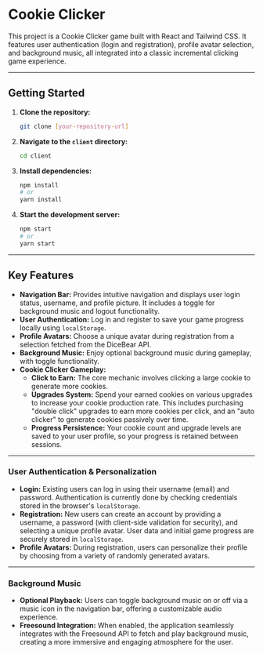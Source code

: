 # Cookie Clicker

This project is a Cookie Clicker game built with React and Tailwind CSS. It features user authentication (login and registration), profile avatar selection, and background music, all integrated into a classic incremental clicking game experience.

---

## Getting Started

1.  **Clone the repository:**
    ```bash
    git clone [your-repository-url]
    ```
2.  **Navigate to the `client` directory:**
    ```bash
    cd client
    ```
3.  **Install dependencies:**
    ```bash
    npm install
    # or
    yarn install
    ```
4.  **Start the development server:**
    ```bash
    npm start
    # or
    yarn start
    ```

---

## Key Features

- **Navigation Bar:** Provides intuitive navigation and displays user login status, username, and profile picture. It includes a toggle for background music and logout functionality.
- **User Authentication:** Log in and register to save your game progress locally using `localStorage`.
- **Profile Avatars:** Choose a unique avatar during registration from a selection fetched from the DiceBear API.
- **Background Music:** Enjoy optional background music during gameplay, with toggle functionality.
- **Cookie Clicker Gameplay:**
  - **Click to Earn:** The core mechanic involves clicking a large cookie to generate more cookies.
  - **Upgrades System:** Spend your earned cookies on various upgrades to increase your cookie production rate. This includes purchasing "double click" upgrades to earn more cookies per click, and an "auto clicker" to generate cookies passively over time.
  - **Progress Persistence:** Your cookie count and upgrade levels are saved to your user profile, so your progress is retained between sessions.

---

### User Authentication & Personalization

- **Login:** Existing users can log in using their username (email) and password. Authentication is currently done by checking credentials stored in the browser's `localStorage`.
- **Registration:** New users can create an account by providing a username, a password (with client-side validation for security), and selecting a unique profile avatar. User data and initial game progress are securely stored in `localStorage`.
- **Profile Avatars:** During registration, users can personalize their profile by choosing from a variety of randomly generated avatars.

---

### Background Music

- **Optional Playback:** Users can toggle background music on or off via a music icon in the navigation bar, offering a customizable audio experience.
- **Freesound Integration:** When enabled, the application seamlessly integrates with the Freesound API to fetch and play background music, creating a more immersive and engaging atmosphere for the user.
